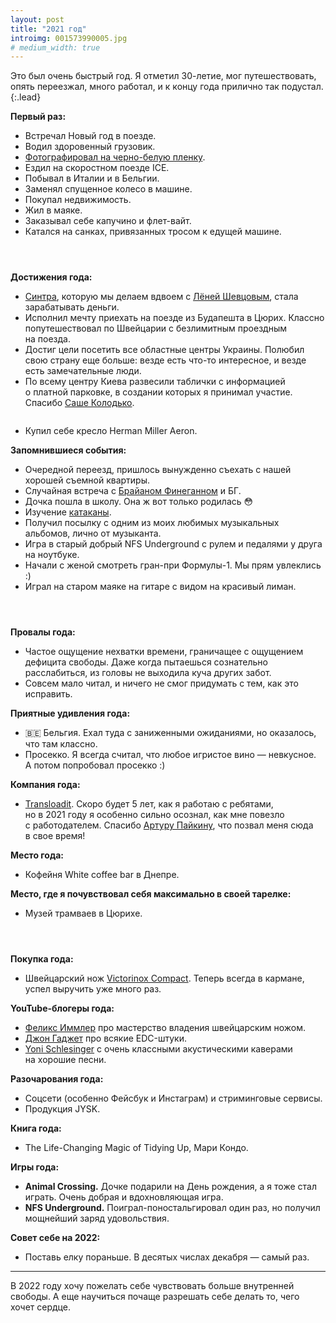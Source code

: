 ```yaml
---
layout: post
title: "2021 год"
introimg: 001573990005.jpg
# medium_width: true
---
```



Это был очень быстрый год. Я отметил 30-летие, мог путешествовать, опять переезжал, много работал, и к концу года прилично так подустал.
{:.lead}

<!-- <figure>
  <img src="/i/blog/2021-summary/IMG_6600.JPG" alt="">
</figure> -->

**Первый раз:**
- Встречал Новый год в поезде.
- Водил здоровенный грузовик.
- [Фотографировал на черно-белую пленку](/blog/2021-bw/).
- Ездил на скоростном поезде ICE.
- Побывал в Италии и в Бельгии.
- Заменял спущенное колесо в машине.
- Покупал недвижимость.
- Жил в маяке.
- Заказывал себе капучино и флет-вайт.
- Катался на санках, привязанных тросом к едущей машине.

<div class="three-columns three-columns--wide three-columns--center">
  <figure class="three-columns__item">
    <img src="/i/blog/2021-summary/ny.jpeg" alt="">
    <!-- <img src="/i/blog/2021-summary/IMG_8357.jpeg" alt=""> -->
    <!-- <img src="/i/blog/2021-summary/IMG_4777.jpeg" alt=""> -->
  </figure>

  <figure class="three-columns__item">
    <img src="/i/blog/2021-summary/IMG_6117.jpeg" alt="">
  </figure>

  <figure class="three-columns__item">
    <img src="/i/blog/2021-summary/IMG_4815.jpeg" alt="">
    <!-- <img src="/i/blog/2021-summary/IMG_6243.jpeg" alt=""> -->
  </figure>
</div>

**Достижения года:**
- [Синтра](https://sintra.me), которую мы делаем вдвоем с [Лёней Шевцовым](https://leonid.shevtsov.me/), стала зарабатывать деньги.
- Исполнил мечту приехать на поезде из Будапешта в Цюрих. Классно попутешествовал по Швейцарии с безлимитным проездным на поезда.
- Достиг цели посетить все областные центры Украины. Полюбил свою страну еще больше: везде есть что-то интересное, и везде есть замечательные люди.
- По всему центру Киева развесили таблички с информацией о платной парковке, в создании которых я принимал участие. Спасибо [Саше Колодько](https://alexkolodko.com).
  <figure>
    <img src="/i/blog/2021-summary/parking.jpg" alt="">
  </figure>
- Купил себе кресло Herman Miller Aeron.


**Запомнившиеся события:**
- Очередной переезд, пришлось вынужденно съехать с нашей хорошей съемной квартиры.
- Случайная встреча с [Брайаном Финеганном](https://ru.wikipedia.org/wiki/Финнеган,_Брайан) и БГ.
- Дочка пошла в школу. Она ж вот только родилась 😳
- Изучение [катаканы](/blog/katakana/).
- Получил посылку с одним из моих любимых музыкальных альбомов, лично от музыканта.
- Игра в старый добрый NFS Underground с рулем и педалями у друга на ноутбуке.
- Начали с женой смотреть гран-при Формулы-1. Мы прям увлеклись :)
- Играл на старом маяке на гитаре с видом на красивый лиман.

<div class="three-columns three-columns--wide three-columns--center">
  <figure class="three-columns__item">
    <img src="/i/blog/2021-summary/IMG_5835.jpeg" alt="">
  </figure>

  <figure class="three-columns__item">
    <img src="/i/blog/2021-summary/IMG_6059.jpeg" alt="">
  </figure>

  <figure class="three-columns__item">
    <img src="/i/blog/2021-summary/IMG_5177.jpeg" alt="">
  </figure>
</div>

**Провалы года:**
- Частое ощущение нехватки времени, граничащее с ощущением дефицита свободы. Даже когда пытаешься сознательно расслабиться, из головы не выходила куча других забот.
- Совсем мало читал, и ничего не смог придумать с тем, как это исправить.

**Приятные удивления года:**
- 🇧🇪 Бельгия. Ехал туда с заниженными ожиданиями, но оказалось, что там классно.
- Просекко. Я всегда считал, что любое игристое вино — невкусное. А потом попробовал просекко :)

**Компания года:**
- [Transloadit](https://transloadit.com/). Скоро будет 5 лет, как я работаю с ребятами, но в 2021 году я особенно сильно осознал, как мне повезло с работодателем. Спасибо [Артуру Пайкину](https://arturpaikin.com/), что позвал меня сюда в свое время!

**Место года:**
- Кофейня White coffee bar в Днепре.

**Место, где я почувствовал себя максимально в своей тарелке:**
- Музей трамваев в Цюрихе.

<div class="three-columns three-columns--wide three-columns--center">
  <figure class="three-columns__item">
    <img src="/i/blog/2021-summary/IMG_7141.jpeg" alt="">
  </figure>

  <figure class="three-columns__item">
    <img src="/i/blog/2021-summary/IMG_7140.jpeg" alt="">
  </figure>

  <figure class="three-columns__item">
    <img src="/i/blog/2021-summary/IMG_7110.jpeg" alt="">
  </figure>
</div>

**Покупка года:**
- Швейцарский нож [Victorinox Compact](https://www.victorinox.com/uk/en/Products/Swiss-Army-Knives/Medium-Pocket-Knives/Compact/p/1.3405). Теперь всегда в кармане, успел выручить уже много раз.

**YouTube-блогеры года:**
- [Феликс Иммлер](https://www.youtube.com/c/FelixImmler) про мастерство владения швейцарским ножом.
- [Джон Гаджет](https://www.youtube.com/c/JonGadget) про всякие EDC-штуки.
- [Yoni Schlesinger](https://www.youtube.com/user/mishloa) с очень классными акустическими каверами на хорошие песни.

**Разочарования года:**
- Cоцсети (особенно Фейсбук и Инстаграм) и стриминговые сервисы.
- Продукция JYSK.


**Книга года:**
- The Life-Changing Magic of Tidying Up, Мари Кондо.

**Игры года:**
- **Animal Crossing.** Дочке подарили на День рождения, а я тоже стал играть. Очень добрая и вдохновляющая игра.
- **NFS Underground.** Поиграл-поностальгировал один раз, но получил мощнейший заряд удовольствия.

**Совет себе на 2022:**
- Поставь елку пораньше. В десятых числах декабря — самый раз.

* * *

В 2022 году хочу пожелать себе чувствовать больше внутренней свободы. А еще научиться почаще разрешать себе делать то, чего хочет сердце.
